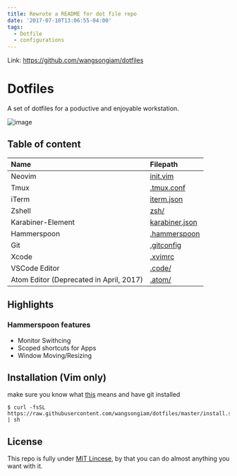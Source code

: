 ```yaml
---
title: Rewrote a README for dot file repo
date: '2017-07-10T13:06:55-04:00'
tags:
  - Dotfile
  - configurations
---
```

Link: https://github.com/wangsongiam/dotfiles
# Dotfiles
A set of dotfiles for a poductive and enjoyable workstation.

![image](https://cdn.rawgit.com/wangsongiam/dotfiles/e1319f27/demo/2017-07-10.png)

## Table of content

|  Name| Filepath |
|:--|:--|
| Neovim | [init.vim](./nvim/init.vim) |
| Tmux | [.tmux.conf](./.tmux.conf) |
| iTerm | [iterm.json](./iterm.json) |
| Zshell | [zsh/](./zsh) |
| Karabiner-Element | [karabiner.json](./karabiner.json) |
| Hammerspoon | [.hammerspoon](./.hammerspoon/) |
| Git | [.gitconfig](./.gitconfig) |
| Xcode | [.xvimrc](.xvimrc) |
| VSCode Editor |[.code/](./.code)  |
| Atom Editor (Deprecated in April, 2017) | [.atom/](./.atom) |

## Highlights
### Hammerspoon features 
* Monitor Swithcing
* Scoped shortcuts for Apps
* Window Moving/Resizing


## Installation (Vim only)
make sure you know what [this](https://github.com/wangsongiam/dotfiles/blob/master/install.sh) means and have git installed

```
$ curl -fsSL https://raw.githubusercontent.com/wangsongiam/dotfiles/master/install.sh | sh
```

## License
This repo is fully under [MIT Lincese](LICENSE), by that you can do almost
anything you want with it.

